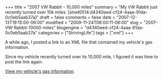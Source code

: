 +++
title = "2007 VW Rabbit - 10,000 miles"
summary = "My VW Rabbit just recently turned over 10k miles. [slnet0514:d4340eed-cf24-4aaa-91da-0c0eb5aab37a]"
draft = false
comments = false
date = "2007-12-13T19:15:00-06:00"
modified = "2009-11-24T08:00:11-06:00"
slug = "2007-VW-Rabbit-10000-miles"
blogengine = "d4340eed-cf24-4aaa-91da-0c0eb5aab37a"
categories = ["StrivingLife"]
tags = ["xml"]
+++

<p>A while ago, I posted a link to an XML file that contained my vehicle's gas information.</p>
<p>Since my vehicle recently turned over its 10,000 mile,&nbsp;I figured it was time to post the link again.</p>
<p><a href="http://jamesrskemp.net/vehicle_gas.xml" target="_blank">View my vehicle's gas information</a>.</p>
